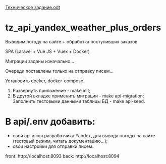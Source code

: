 [Техническое задание.odt](https://github.com/phpRulit/api_yandex_weather_plus_orders/files/7137043/default.odt)

# tz_api_yandex_weather_plus_orders
Выводим погоду на сайте + обработка поступивших заказов

SPA (Laravel + Vue JS + Vuex + Docker)

Миграции заданы изначально...

Очереди поставлены только на отправку писем...

Установить docker, docker-compose.

1. Развернуть приложение - make init;
2. В другой вкладке применить миграции - make api-migration; Заполнить тестовыми данными таблицы БД - make api-seed.

# В api/.env добавить:
- свой api ключ разработчика Yandex, для вывода погоды на сайте (тестовый режим, читать документацию...);
- свои настройки для отправки писем.

front: http://localhost:8093 back: http://localhost:8094
